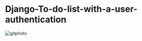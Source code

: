 # Django-To-do-list-with-a-user-authentication

![gitphoto](https://user-images.githubusercontent.com/78546205/140012467-68339c92-5c10-4442-9ad0-1cf13acb8ef9.PNG)
